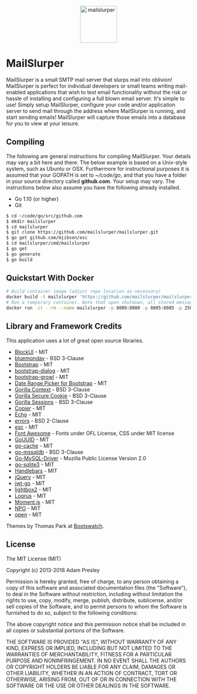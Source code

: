 <p align="center"><img src="logo/horizontal.png" alt="mailslurper" height="100px"></p>

MailSlurper
===========

MailSlurper is a small SMTP mail server that slurps mail into oblivion! MailSlurper is perfect for individual developers or small teams writing mail-enabled applications that wish to test email functionality without the risk or hassle of installing and configuring a full blown email server. It's simple to use! Simply setup MailSlurper, configure your code and/or application server to send mail through the address where MailSlurper is running, and start sending emails! MailSlurper will capture those emails into a database for you to view at your leisure.

Compiling
---------
The following are general instructions for compiling MailSlurper. Your details may vary a bit here and there. The below example is based on a Unix-style system, such as Ubuntu or OSX. Furthermore for instructional purposes it is assumed that your GOPATH is set to *~/code/go*, and that you have a folder in your source directory called **github.com**. Your setup may vary. The instructions below also assume you have the following already installed.

* Go 1.10 (or higher)
* Git

```bash
$ cd ~/code/go/src/github.com
$ mkdir mailslurper
$ cd mailslurper
$ git clone https://github.com/mailslurper/mailslurper.git
$ go get github.com/mjibson/esc
$ cd mailslurper/cmd/mailslurper
$ go get
$ go generate
$ go build
```

Quickstart With Docker
----------------------

```bash
# Build container image (adjust repo location as necessary)
docker build -t mailslurper 'https://github.com/mailslurper/mailslurper#master'
# Run a temporary container. Note that upon shutdown, all stored messages will be lost when using this config.
docker run -it --rm --name mailslurper -p 8080:8080 -p 8085:8085 -p 2500:2500 mailslurper
```

Library and Framework Credits
-----------------------------
This application uses a lot of great open source libraries.

* [BlockUI](http://jquery.malsup.com/block/) - MIT
* [bluemonday](https://github.com/microcosm-cc/bluemonday) - BSD 3-Clause
* [Bootstrap](http://getbootstrap.com/) - MIT
* [bootstrap-dialog](https://github.com/nakupanda/bootstrap3-dialog) - MIT
* [bootstrap-growl](https://github.com/ifightcrime/bootstrap-growl) - MIT
* [Date Range Picker for Bootstrap](http://www.daterangepicker.com) - MIT
* [Gorilla Context](https://github.com/gorilla/context) - BSD 3-Clause
* [Gorilla Secure Cookie](https://github.com/gorilla/securecookie) - BSD 3-Clause
* [Gorilla Sessions](https://github.com/gorilla/sessions) - BSD 3-Clause
* [Copier](https://github.com/jinzhu/copier) - MIT
* [Echo](https://github.com/labstack/echo) - MIT
* [errors](https://github.com/pkg/errors) - BSD 2-Clause
* [esc](https://github.com/mjibson/esc) - MIT
* [Font Awesome](http://fortawesome.github.io/Font-Awesome/) - Fonts under OFL License, CSS under MIT license
* [GoUUID](https://github.com/nu7hatch/gouuid) - MIT
* [go-cache](https://github.com/patrickmn/go-cache) - MIT
* [go-mssqldb](https://github.com/denisenkom/go-mssqldb) - BSD 3-Clause
* [Go-MySQL-Driver](https://github.com/go-sql-driver/mysql) - Mozilla Public License Version 2.0
* [go-sqlite3](https://github.com/mattn/go-sqlite3) - MIT
* [Handlebars](http://handlebarsjs.com) - MIT
* [jQuery](http://jquery.com/) - MIT
* [jwt-go](https://github.com/dgrijalva/jwt-go) - MIT
* [lightbox2](http://lokeshdhakar.com/projects/lightbox2/) - MIT
* [Logrus](https://github.com/sirupsen/logrus) - MIT
* [Moment.js](http://momentjs.com) - MIT
* [NPO](https://github.com/getify/native-promise-only) - MIT
* [open](https://github.com/skratchdot/open-golang) - MIT

Themes by Thomas Park at [Bootswatch](http://bootswatch.com/).

License
-------
The MIT License (MIT)

Copyright (c) 2013-2018 Adam Presley

Permission is hereby granted, free of charge, to any person obtaining a copy
of this software and associated documentation files (the "Software"), to deal
in the Software without restriction, including without limitation the rights
to use, copy, modify, merge, publish, distribute, sublicense, and/or sell
copies of the Software, and to permit persons to whom the Software is
furnished to do so, subject to the following conditions:

The above copyright notice and this permission notice shall be included in all
copies or substantial portions of the Software.

THE SOFTWARE IS PROVIDED "AS IS", WITHOUT WARRANTY OF ANY KIND, EXPRESS OR
IMPLIED, INCLUDING BUT NOT LIMITED TO THE WARRANTIES OF MERCHANTABILITY,
FITNESS FOR A PARTICULAR PURPOSE AND NONINFRINGEMENT. IN NO EVENT SHALL THE
AUTHORS OR COPYRIGHT HOLDERS BE LIABLE FOR ANY CLAIM, DAMAGES OR OTHER
LIABILITY, WHETHER IN AN ACTION OF CONTRACT, TORT OR OTHERWISE, ARISING FROM,
OUT OF OR IN CONNECTION WITH THE SOFTWARE OR THE USE OR OTHER DEALINGS IN THE
SOFTWARE.

